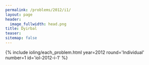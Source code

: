 ```yaml
---
permalink: /problems/2012/i1/
layout: page
header:
  image_fullwidth: head.png
title: Dyirbal
teaser: 
sitemap: false
---
```


{% include ioling/each_problem.html year=2012 round='Individual' number=1 id='iol-2012-i-1' %}